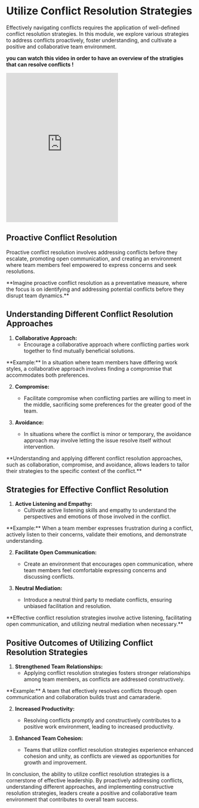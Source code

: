 # Utilize Conflict Resolution Strategies

Effectively navigating conflicts requires the application of well-defined conflict resolution strategies. In this module, we explore various strategies to address conflicts proactively, foster understanding, and cultivate a positive and collaborative team environment.

**you can watch this video in order to have an overview of the stratigies that can resolve conflicts !**
<div class="my-4"></div>
<iframe class="m-auto w-[80%]"  height="400" src="https://www.youtube.com/embed/QyXFirOUeUk?si=XZLIG-Bpxh0-zFXf" title="YouTube video player" frameborder="0" allow="accelerometer; autoplay; clipboard-write; encrypted-media; gyroscope; picture-in-picture; web-share" allowfullscreen></iframe>

## Proactive Conflict Resolution

Proactive conflict resolution involves addressing conflicts before they escalate, promoting open communication, and creating an environment where team members feel empowered to express concerns and seek resolutions.

<div class="my-4"></div>

<div class="note red">
  **Imagine proactive conflict resolution as a preventative measure, where the focus is on identifying and addressing potential conflicts before they disrupt team dynamics.**
</div>

## Understanding Different Conflict Resolution Approaches

1. **Collaborative Approach:**
   - Encourage a collaborative approach where conflicting parties work together to find mutually beneficial solutions.

<div class="red">
  **Example:** In a situation where team members have differing work styles, a collaborative approach involves finding a compromise that accommodates both preferences.
</div>

2. **Compromise:**
   - Facilitate compromise when conflicting parties are willing to meet in the middle, sacrificing some preferences for the greater good of the team.

3. **Avoidance:**
   - In situations where the conflict is minor or temporary, the avoidance approach may involve letting the issue resolve itself without intervention.

<div class="note red">
  **Understanding and applying different conflict resolution approaches, such as collaboration, compromise, and avoidance, allows leaders to tailor their strategies to the specific context of the conflict.**
</div>

## Strategies for Effective Conflict Resolution

1. **Active Listening and Empathy:**
   - Cultivate active listening skills and empathy to understand the perspectives and emotions of those involved in the conflict.

<div class="red">
  **Example:** When a team member expresses frustration during a conflict, actively listen to their concerns, validate their emotions, and demonstrate understanding.
</div>

2. **Facilitate Open Communication:**
   - Create an environment that encourages open communication, where team members feel comfortable expressing concerns and discussing conflicts.

3. **Neutral Mediation:**
   - Introduce a neutral third party to mediate conflicts, ensuring unbiased facilitation and resolution.

<div class="note red">
  **Effective conflict resolution strategies involve active listening, facilitating open communication, and utilizing neutral mediation when necessary.**
</div>

## Positive Outcomes of Utilizing Conflict Resolution Strategies

1. **Strengthened Team Relationships:**
   - Applying conflict resolution strategies fosters stronger relationships among team members, as conflicts are addressed constructively.

<div class="red">
  **Example:** A team that effectively resolves conflicts through open communication and collaboration builds trust and camaraderie.
</div>

2. **Increased Productivity:**
   - Resolving conflicts promptly and constructively contributes to a positive work environment, leading to increased productivity.

3. **Enhanced Team Cohesion:**
   - Teams that utilize conflict resolution strategies experience enhanced cohesion and unity, as conflicts are viewed as opportunities for growth and improvement.

In conclusion, the ability to utilize conflict resolution strategies is a cornerstone of effective leadership. By proactively addressing conflicts, understanding different approaches, and implementing constructive resolution strategies, leaders create a positive and collaborative team environment that contributes to overall team success.
